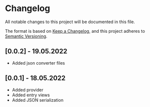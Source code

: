 # Changelog

All notable changes to this project will be documented in this file.

The format is based on [Keep a Changelog](https://keepachangelog.com/en/1.0.0/),
and this project adheres to [Semantic Versioning](https://semver.org/spec/v2.0.0.html).

## [0.0.2] - 19.05.2022

* Added json converter files

## [0.0.1] - 18.05.2022

* Added provider
* Added entry views
* Added JSON serialization